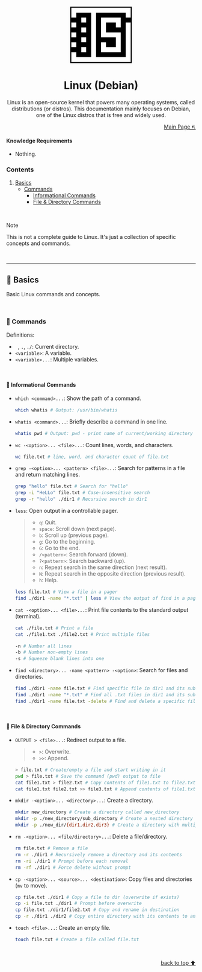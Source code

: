 <p align="center">
  <img src="../logo.png" height="150">
</p>

<h1 align="center">Linux (Debian)</h1>

<p align="center">
  Linux is an open-source kernel that powers many operating systems, called distributions (or distros). This documentation mainly focuses on Debian, one of the Linux distros that is free and widely used.
</p>

<p align="right">
  <a href="../#tech-stack">Main Page ↖</a>
</p>

#### Knowledge Requirements

- Nothing.

### Contents

1. [Basics](#-basics)
   - [Commands](#-commands)
     - [Informational Commands](#-informational-commands)
     - [File & Directory Commands](#-file--directory-commands)

<br>

> [!NOTE]
> This is not a complete guide to Linux. It's just a collection of specific concepts and commands.

<br>

<hr>

## 🔶 Basics

Basic Linux commands and concepts.

<br>

### 🔷 Commands

Definitions:

- ` `, `.`, `./`: Current directory.
- `<variable>`: A variable.
- `<variable>...`: Multiple variables.

<br>

#### 🔻 Informational Commands

- `which <command>...`: Show the path of a command.
  ```sh
  which whatis # Output: /usr/bin/whatis
  ```
- `whatis <command>...`: Briefly describe a command in one line.
  ```sh
  whatis pwd # Output: pwd - print name of current/working directory
  ```
- `wc -<option>... <file>...`: Count lines, words, and characters.
  ```sh
  wc file.txt # line, word, and character count of file.txt
  ```
- `grep -<option>... <pattern> <file>...`: Search for patterns in a file and return matching lines.
  ```sh
  grep "hello" file.txt # Search for "hello"
  grep -i "HeLLo" file.txt # Case-insensitive search
  grep -r "hello" ./dir1 # Recursive search in dir1
  ```
- `less`: Open output in a controllable pager.
  > - `q`: Quit.
  > - `space`: Scroll down (next page).
  > - `b`: Scroll up (previous page).
  > - `g`: Go to the beginning.
  > - `G`: Go to the end.
  > - `/<pattern>`: Search forward (down).
  > - `?<pattern>`: Search backward (up).
  > - `n`: Repeat search in the same direction (next result).
  > - `N`: Repeat search in the opposite direction (previous result).
  > - `h`: Help.
  ```sh
  less file.txt # View a file in a pager
  find ./dir1 -name "*.txt" | less # View the output of find in a pager
  ```
- `cat -<option>... <file>...`: Print file contents to the standard output (terminal).
  ```sh
  cat ./file.txt # Print a file
  cat ./file1.txt ./file2.txt # Print multiple files
  ```
  ```sh
  -n # Number all lines
  -b # Number non-empty lines
  -s # Squeeze blank lines into one
  ```
- `find <directory>... -name <pattern> -<option>`: Search for files and directories.
  ```sh
  find ./dir1 -name file.txt # Find specific file in dir1 and its subdirectories
  find ./dir1 -name "*.txt" # Find all .txt files in dir1 and its subdirectories
  find ./dir1 -name file.txt -delete # Find and delete a specific file in dir1 and its subdirectories
  ```

<br>

#### 🔻 File & Directory Commands

- `OUTPUT > <file>...`: Redirect output to a file.
  > - `>`: Overwrite.
  > - `>>`: Append.
  ```sh
  > file.txt # Create/empty a file and start writing in it
  pwd > file.txt # Save the command (pwd) output to file
  cat file1.txt > file2.txt # Copy contents of file1.txt to file2.txt
  cat file1.txt file2.txt >> file3.txt # Append contents of file1.txt and file2.txt to file3.txt
  ```
- `mkdir -<option>... <directory>...`: Create a directory.
  ```sh
  mkdir new_directory # Create a directory called new_directory
  mkdir -p ./new_directory/sub_directory # Create a nested directory structure
  mkdir -p ./new_dir/{dir1,dir2,dir3} # Create a directory with multiple subdirectories in it
  ```
- `rm -<option>... <file/directory>...`: Delete a file/directory.
  ```sh
  rm file.txt # Remove a file
  rm -r ./dir1 # Recursively remove a directory and its contents
  rm -ri ./dir1 # Prompt before each removal
  rm -rf ./dir1 # Force delete without prompt
  ```
- `cp -<option>... <source>... <destination>`: Copy files and directories (`mv` to move).
  ```sh
  cp file.txt ./dir1 # Copy a file to dir (overwrite if exists)
  cp -i file.txt ./dir1 # Prompt before overwrite
  cp file.txt ./dir1/file2.txt # Copy and rename in destination
  cp -r ./dir1 ./dir2 # Copy entire directory with its contents to another directory
  ```
- `touch <file>...`: Create an empty file.
  ```sh
  touch file.txt # Create a file called file.txt
  ```

<br>

<p align="right">
  <a href="#linux-debian">back to top ⬆</a>
</p>
